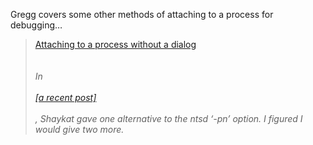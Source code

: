 Gregg covers some other methods of attaching to&nbsp;a process&nbsp;for debugging&#8230;

<blockquote dir="ltr" style="MARGIN-RIGHT: 0px">
  <p>
    <a class="singleposttitle broken_link" id="viewpost.ascx_TitleUrl" href="http://blogs.msdn.com/greggm/archive/2004/04/22/118475.aspx">Attaching to a process without a dialog</a><br /> <em><br /> <br />In </em><br /> <a href="http://blogs.msdn.com/shaykatc/archive/2004/04/19/116222.aspx" class="broken_link"><br /> <em>[a recent post]</em><br /> </a><br /> <em>, Shaykat gave one alternative to the ntsd &#8216;-pn&#8217; option. I figured I would give two more.</em>
  </p>
</blockquote>